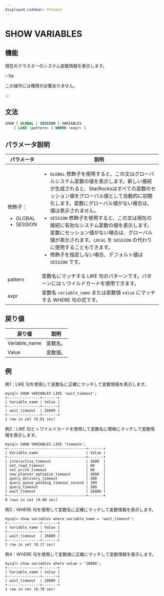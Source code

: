 ```yaml
---
displayed_sidebar: Chinese
---
```


# SHOW VARIABLES

## 機能

現在のクラスターのシステム変数情報を表示します。

:::tip

この操作には権限が必要ありません。

:::

## 文法

```SQL
SHOW [ GLOBAL | SESSION ] VARIABLES
    [ LIKE <pattern> | WHERE <expr> ]
```

## パラメータ説明

| **パラメータ**              | **説明**                                                     |
| --------------------- | ------------------------------------------------------------ |
| 修飾子：<ul><li>GLOBAL</li><li>SESSION</li></ul> | <ul><li>`GLOBAL` 修飾子を使用すると、この文はグローバルシステム変数の値を表示します。新しい接続が生成されると、StarRocksはすべての変数のセッション値をグローバル値として自動的に初期化します。変数にグローバル値がない場合は、値は表示されません。</li><li>`SESSION` 修飾子を使用すると、この文は現在の接続に有効なシステム変数の値を表示します。変数にセッション値がない場合は、グローバル値が表示されます。`LOCAL` を `SESSION` の代わりに使用することもできます。</li><li>修飾子を指定しない場合、デフォルト値は `SESSION` です。</li></ul> |
| pattern               | 変数名にマッチする LIKE 句のパターンです。パターンには `%` ワイルドカードを使用できます。 |
| expr                  | 変数名 `variable_name` または変数値 `value` にマッチする WHERE 句の式です。 |

## 戻り値

| **戻り値**      | **説明** |
| ------------- | -------- |
| Variable_name | 変数名。 |
| Value         | 変数値。 |

## 例

例1：LIKE 句を使用して変数名に正確にマッチして変数情報を表示します。

```Plain
mysql> SHOW VARIABLES LIKE 'wait_timeout';
+---------------+-------+
| Variable_name | Value |
+---------------+-------+
| wait_timeout  | 28800 |
+---------------+-------+
1 row in set (0.01 sec)
```

例2：LIKE 句と `%` ワイルドカードを使用して変数名に曖昧にマッチして変数情報を表示します。

```Plain
mysql> SHOW VARIABLES LIKE '%imeou%';
+------------------------------------+-------+
| Variable_name                      | Value |
+------------------------------------+-------+
| interactive_timeout                | 3600  |
| net_read_timeout                   | 60    |
| net_write_timeout                  | 60    |
| new_planner_optimize_timeout       | 3000  |
| query_delivery_timeout             | 300   |
| query_queue_pending_timeout_second | 300   |
| query_timeout                      | 300   |
| wait_timeout                       | 28800 |
+------------------------------------+-------+
9 rows in set (0.00 sec)
```

例3：WHERE 句を使用して変数名に正確にマッチして変数情報を表示します。

```Plain
mysql> show variables where variable_name = 'wait_timeout';
+---------------+-------+
| Variable_name | Value |
+---------------+-------+
| wait_timeout  | 28800 |
+---------------+-------+
1 row in set (0.17 sec)
```

例4：WHERE 句を使用して変数値に正確にマッチして変数情報を表示します。

```Plain
mysql> show variables where value = '28800';
+---------------+-------+
| Variable_name | Value |
+---------------+-------+
| wait_timeout  | 28800 |
+---------------+-------+
1 row in set (0.70 sec)
```
